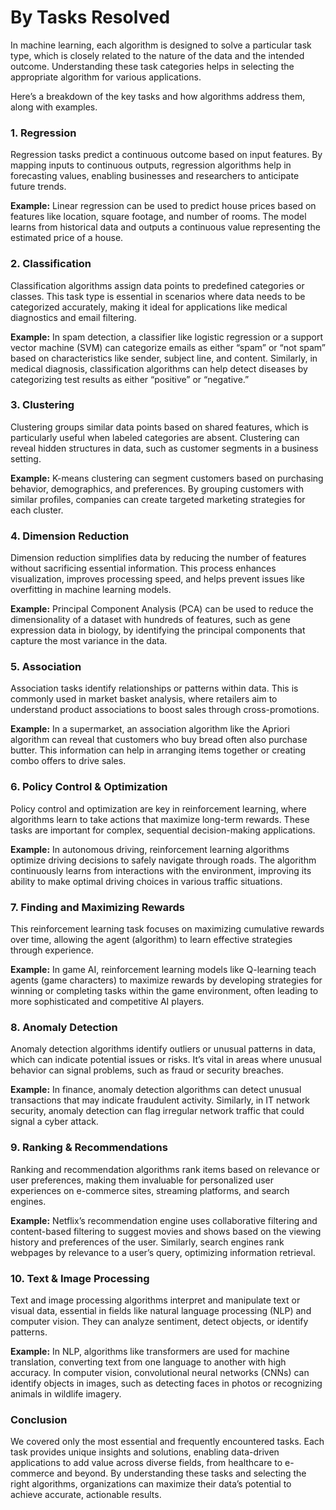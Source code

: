 # By Tasks Resolved

In machine learning, each algorithm is designed to solve a particular task type, which is closely related to the nature of the data and the intended outcome. Understanding these task categories helps in selecting the appropriate algorithm for various applications.&#x20;

Here’s a breakdown of the key tasks and how algorithms address them, along with examples.

### **1. Regression**

Regression tasks predict a continuous outcome based on input features. By mapping inputs to continuous outputs, regression algorithms help in forecasting values, enabling businesses and researchers to anticipate future trends.

**Example:** Linear regression can be used to predict house prices based on features like location, square footage, and number of rooms. The model learns from historical data and outputs a continuous value representing the estimated price of a house.

### **2. Classification**

Classification algorithms assign data points to predefined categories or classes. This task type is essential in scenarios where data needs to be categorized accurately, making it ideal for applications like medical diagnostics and email filtering.

**Example:** In spam detection, a classifier like logistic regression or a support vector machine (SVM) can categorize emails as either “spam” or “not spam” based on characteristics like sender, subject line, and content. Similarly, in medical diagnosis, classification algorithms can help detect diseases by categorizing test results as either “positive” or “negative.”

### **3. Clustering**

Clustering groups similar data points based on shared features, which is particularly useful when labeled categories are absent. Clustering can reveal hidden structures in data, such as customer segments in a business setting.

**Example:** K-means clustering can segment customers based on purchasing behavior, demographics, and preferences. By grouping customers with similar profiles, companies can create targeted marketing strategies for each cluster.

### **4. Dimension Reduction**

Dimension reduction simplifies data by reducing the number of features without sacrificing essential information. This process enhances visualization, improves processing speed, and helps prevent issues like overfitting in machine learning models.

**Example:** Principal Component Analysis (PCA) can be used to reduce the dimensionality of a dataset with hundreds of features, such as gene expression data in biology, by identifying the principal components that capture the most variance in the data.

### **5. Association**

Association tasks identify relationships or patterns within data. This is commonly used in market basket analysis, where retailers aim to understand product associations to boost sales through cross-promotions.

**Example:** In a supermarket, an association algorithm like the Apriori algorithm can reveal that customers who buy bread often also purchase butter. This information can help in arranging items together or creating combo offers to drive sales.

### **6. Policy Control & Optimization**

Policy control and optimization are key in reinforcement learning, where algorithms learn to take actions that maximize long-term rewards. These tasks are important for complex, sequential decision-making applications.

**Example:** In autonomous driving, reinforcement learning algorithms optimize driving decisions to safely navigate through roads. The algorithm continuously learns from interactions with the environment, improving its ability to make optimal driving choices in various traffic situations.

### **7. Finding and Maximizing Rewards**

This reinforcement learning task focuses on maximizing cumulative rewards over time, allowing the agent (algorithm) to learn effective strategies through experience.

**Example:** In game AI, reinforcement learning models like Q-learning teach agents (game characters) to maximize rewards by developing strategies for winning or completing tasks within the game environment, often leading to more sophisticated and competitive AI players.

### **8. Anomaly Detection**

Anomaly detection algorithms identify outliers or unusual patterns in data, which can indicate potential issues or risks. It’s vital in areas where unusual behavior can signal problems, such as fraud or security breaches.

**Example:** In finance, anomaly detection algorithms can detect unusual transactions that may indicate fraudulent activity. Similarly, in IT network security, anomaly detection can flag irregular network traffic that could signal a cyber attack.

### **9. Ranking & Recommendations**

Ranking and recommendation algorithms rank items based on relevance or user preferences, making them invaluable for personalized user experiences on e-commerce sites, streaming platforms, and search engines.

**Example:** Netflix’s recommendation engine uses collaborative filtering and content-based filtering to suggest movies and shows based on the viewing history and preferences of the user. Similarly, search engines rank webpages by relevance to a user’s query, optimizing information retrieval.

### **10. Text & Image Processing**

Text and image processing algorithms interpret and manipulate text or visual data, essential in fields like natural language processing (NLP) and computer vision. They can analyze sentiment, detect objects, or identify patterns.

**Example:** In NLP, algorithms like transformers are used for machine translation, converting text from one language to another with high accuracy. In computer vision, convolutional neural networks (CNNs) can identify objects in images, such as detecting faces in photos or recognizing animals in wildlife imagery.

### Conclusion

We covered only the most essential and frequently encountered tasks. Each task provides unique insights and solutions, enabling data-driven applications to add value across diverse fields, from healthcare to e-commerce and beyond. By understanding these tasks and selecting the right algorithms, organizations can maximize their data’s potential to achieve accurate, actionable results.
